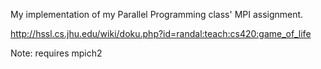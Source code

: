 My implementation of my Parallel Programming class' MPI assignment.

http://hssl.cs.jhu.edu/wiki/doku.php?id=randal:teach:cs420:game_of_life

Note: requires mpich2